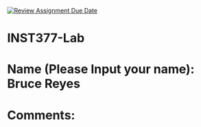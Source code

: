 [![Review Assignment Due Date](https://classroom.github.com/assets/deadline-readme-button-22041afd0340ce965d47ae6ef1cefeee28c7c493a6346c4f15d667ab976d596c.svg)](https://classroom.github.com/a/_zIxYTtp)
# INST377-Lab

# Name (Please Input your name): Bruce Reyes

# Comments: 
